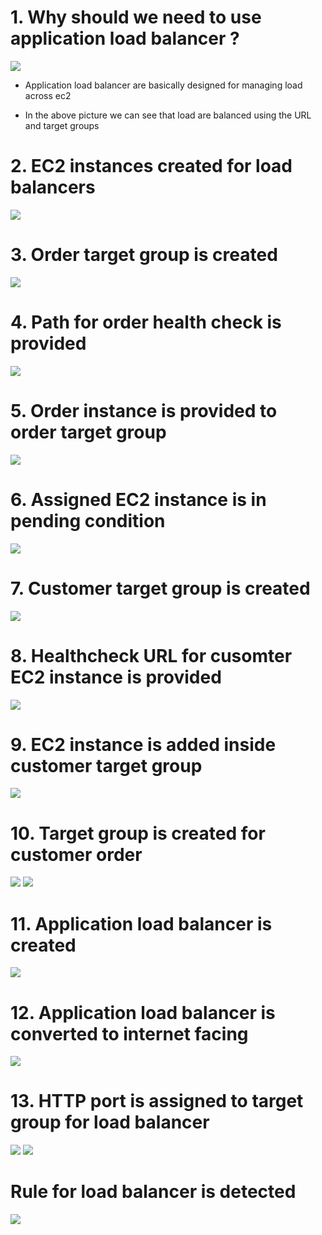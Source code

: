 # 1. Why should we need to use application load balancer ? #
<img src="imgs/1.png"/>

- Application load balancer are basically designed for managing load across ec2

- In the above picture we can see that load are balanced using the URL and target groups

# 2. EC2 instances created for load balancers #
<img src="imgs/2.png"/>

# 3. Order target group is created #
<img src="imgs/3.png"/>

# 4. Path for order health check is provided #
<img src="imgs/4.png"/>

# 5. Order instance is provided to order target group #
<img src="imgs/5.png"/>

# 6. Assigned EC2 instance is in pending condition #
<img src="imgs/6.png"/>

# 7. Customer target group is created #
<img src="imgs/7.png"/>

# 8. Healthcheck URL for cusomter EC2 instance is provided #
<img src="imgs/8.png"/>

# 9. EC2 instance is added inside customer target group #
<img src="imgs/9.png"/>

# 10. Target group is created for customer order #
<img src="imgs/10.png"/>
<img src="imgs/11.png"/>

# 11. Application load balancer is created #
<img src="imgs/12.png"/>

# 12. Application load balancer is converted to internet facing #
<img src="imgs/13.png"/>

# 13. HTTP port is assigned to target group for load balancer #
<img src="imgs/14.png"/>
<img src="imgs/15.png"/>

# Rule for load balancer is detected #
<img src="imgs/16.png"/>